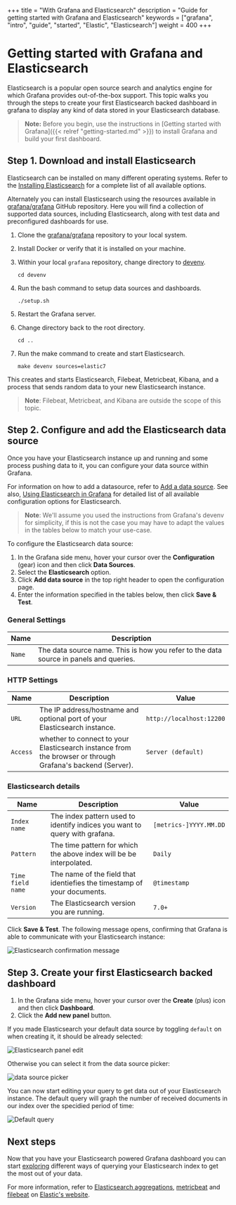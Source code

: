 +++
title = "With Grafana and Elasticsearch"
description = "Guide for getting started with Grafana and Elasticsearch"
keywords = ["grafana", "intro", "guide", "started", "Elastic", "Elasticsearch"]
weight = 400
+++

# Getting started with Grafana and Elasticsearch

Elasticsearch is a popular open source search and analytics engine for which Grafana provides out-of-the-box support. This topic walks you through the steps to create your first Elasticsearch backed dashboard in grafana to display any kind of data stored in your Elasticsearch database.

> **Note:** Before you begin, use the instructions in [Getting started with Grafana]({{< relref "getting-started.md" >}}) to install Grafana and build your first dashboard.

## Step 1. Download and install Elasticsearch

Elasticsearch can be installed on many different operating systems. Refer to the [Installing Elasticsearch](https://www.elastic.co/guide/en/elasticsearch/reference/current/install-elasticsearch.html) for a complete list of all available options.

Alternately you can install Elasticsearch using the resources available in [grafana/grafana](https://github.com/grafana/grafana) GitHub repository. Here you will find a collection of supported data sources, including Elasticsearch, along with test data and preconfigured dashboards for use.

1. Clone the [grafana/grafana](https://github.com/grafana/grafana/tree/master) repository to your local system.
1. Install Docker or verify that it is installed on your machine.

1. Within your local `grafana` repository, change directory to [devenv](https://github.com/grafana/grafana/tree/master/devenv).

   ```
   cd devenv
   ```

1. Run the bash command to setup data sources and dashboards.

   ```
   ./setup.sh
   ```

1. Restart the Grafana server.
1. Change directory back to the root directory.

   ```
   cd ..
   ```

1. Run the make command to create and start Elasticsearch.

   ```
   make devenv sources=elastic7
   ```

This creates and starts Elasticsearch, Filebeat, Metricbeat, Kibana, and a process that sends random data to your new Elasticsearch instance.

> **Note**: Filebeat, Metricbeat, and Kibana are outside the scope of this topic.

## Step 2. Configure and add the Elasticsearch data source

Once you have your Elasticsearch instance up and running and some process pushing data to it, you can configure your data source within Grafana.

For information on how to add a datasource, refer to [Add a data source](/docs/grafana/latest/datasources/add-a-data-source/).
See also, [Using Elasticsearch in Grafana](/docs/grafana/latest/datasources/elasticsearch/) for detailed list of all available configuration options for Elasticsearch.

> **Note**: We'll assume you used the instructions from Grafana's devenv for simplicity, if this is not the case you may have to adapt the values in the tables below to match your use-case.

To configure the Elasticsearch data source:

1. In the Grafana side menu, hover your cursor over the **Configuration** (gear) icon and then click **Data Sources**.
1. Select the **Elasticsearch** option.
1. Click **Add data source** in the top right header to open the configuration page.
1. Enter the information specified in the tables below, then click **Save & Test**.

### General Settings

| Name   | Description                                                                           |
| ------ | ------------------------------------------------------------------------------------- |
| `Name` | The data source name. This is how you refer to the data source in panels and queries. |

### HTTP Settings

| Name     | Description                                                                                               | Value                    |
| -------- | --------------------------------------------------------------------------------------------------------- | ------------------------ |
| `URL`    | The IP address/hostname and optional port of your Elasticsearch instance.                                 | `http://localhost:12200` |
| `Access` | whether to connect to your Elasticsearch instance from the browser or through Grafana's backend (Server). | `Server (default)`       |

### Elasticsearch details

| Name              | Description                                                                | Value                  |
| ----------------- | -------------------------------------------------------------------------- | ---------------------- |
| `Index name`      | The index pattern used to identify indices you want to query with grafana. | `[metrics-]YYYY.MM.DD` |
| `Pattern`         | The time pattern for which the above index will be be interpolated.        | `Daily`                |
| `Time field name` | The name of the field that identiefies the timestamp of your documents.    | `@timestamp`           |
| `Version`         | The Elasticsearch version you are running.                                 | `7.0+`                 |

Click **Save & Test**. The following message opens, confirming that Grafana is able to communicate with your Elasticsearch instance:

![Elasticsearch confirmation message](/img/docs/getting-started/elasticsearch/confirmation-7-4.png)

## Step 3. Create your first Elasticsearch backed dashboard

1. In the Grafana side menu, hover your cursor over the **Create** (plus) icon and then click **Dashboard**.
1. Click the **Add new panel** button.

If you made Elasticsearch your default data source by toggling `default` on when creating it, it should be already selected:

![Elasticsearch panel edit](/img/docs/getting-started/elasticsearch/panel-edit-7-4.png)

Otherwise you can select it from the data source picker:

![data source picker](/img/docs/getting-started/elasticsearch/datasource-picker-7-4.png)

You can now start editing your query to get data out of your Elasticsearch instance.
The default query will graph the number of received documents in our index over the specidied period of time:

![Default query](/img/docs/getting-started/elasticsearch/default-query-7-4.png)

## Next steps

Now that you have your Elasticsearch powered Grafana dashboard you can start [exploring](/docs/grafana/latest/explore/) different ways of querying your Elasticsearch index to get the most out of your data.

For more information, refer to [Elasticsearch aggregations](https://www.elastic.co/guide/en/elasticsearch/reference/current/search-aggregations.html), [metricbeat](https://www.elastic.co/beats/metricbeat) and [filebeat](https://www.elastic.co/beats/filebeat) on [Elastic's website](https://www.elastic.co).
